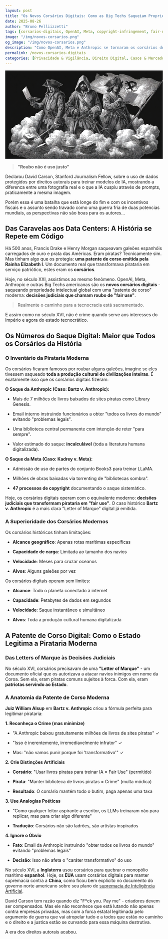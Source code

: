 ```yaml
---
layout: post
title: "Os Novos Corsários Digitais: Como as Big Techs Saqueiam Propriedade Intelectual com Patente de Corso do Estado Americano"
date: 2025-08-26
author: "Bruno Pelliizzetti"
tags: [corsarios-digitais, OpenAI, Meta, copyright-infringement, fair-use, plano-estrategico-EUA, pirataria-legitimada]
image: "/img/novos-corsarios.png"
og_image: "/img/novos-corsarios.png"
description: "Como OpenAI, Meta e Anthropic se tornaram os corsários do século XXI, saqueando propriedade intelectual global com proteção legal do Estado americano"
permalink: /novos-corsarios-digitais
categories: [Privacidade & Vigilância, Direito Digital, Casos & Mercado]
---
```


![primeiro-contexto-interativo-simples](/img/novos-corsarios.png)

> **"Roubo não é uso justo"** 

Declarou David Carson, Stanford Journalism Fellow, sobre o uso de dados protegidos por direitos autorais para treinar modelos de IA, mostrando a diferenca entre uma fotografia real e o que a IA cuspiu através de prompts, praticamente a mesma imagem. 

Porém essa é uma batalha que está longe do fim e com os incentivos fiscais e o assunto sendo travado como uma guerra fria de duas potencias mundiais, as perspectivas não são boas para os autores... 


## **Das Caravelas aos Data Centers: A História se Repete em Código**

Há 500 anos, Francis Drake e Henry Morgan saqueavam galeões espanhóis carregados de ouro e prata das Américas. Eram piratas? Tecnicamente sim. Mas tinham algo que os protegia: **uma patente de corso emitida pela Rainha Elizabeth I**. Um documento real que transformava pirataria em serviço patriótico, estes eram os **corsários**. 

Hoje, no século XXI, assistimos ao mesmo fenômeno. OpenAI, Meta, Anthropic e outras Big Techs americanas são os **novos corsários digitais** - saqueando propriedade intelectual global com uma "patente de corso" moderna: **decisões judiciais que chamam roubo de "fair use"**.

> Realmente o caminho para a tecnocracia está sacramentado. 

E assim como no século XVI, não é crime quando serve aos interesses do Império e agora do estado tecnocrático. 

## **Os Números do Saque Digital: Maior que Todos os Corsários da História**

### **O Inventário da Pirataria Moderna**

Os corsários ficaram famosos por roubar alguns galeões, imagine se eles tivessem saqueado **toda a produção cultural de civilizações inteiras**. É exatamente isso que os corsários digitais fizeram:

**O Saque da Anthropic (Caso: Bartz v. Anthropic):**
- Mais de 7 milhões de livros baixados de sites piratas como Library Genesis.

- Email interno instruindo funcionários a obter "todos os livros do mundo" evitando "problemas legais".

- Uma biblioteca central permanente com intenção de reter "para sempre".

- Valor estimado do saque: **incalculável** (toda a literatura humana digitalizada).

**O Saque da Meta (Caso: Kadrey v. Meta):**
- Admissão de uso de partes do conjunto Books3 para treinar LLaMA.

- Milhões de obras baixadas via torrenting de "bibliotecas sombra".

- **47 processos de copyright** documentando o saque sistemático.


Hoje, os corsários digitais operam com o equivalente moderno: **decisões judiciais que transformam pirataria em "fair use"**. O caso histórico **Bartz v. Anthropic** é a mais clara "Letter of Marque" digital já emitida.


### **A Superioridade dos Corsários Modernos**

Os corsários históricos tinham limitações:
- **Alcance geográfico**: Apenas rotas marítimas específicas

- **Capacidade de carga**: Limitada ao tamanho dos navios

- **Velocidade**: Meses para cruzar oceanos

- **Alvos**: Alguns galeões por vez

Os corsários digitais operam sem limites:
- **Alcance**: Todo o planeta conectado à internet

- **Capacidade**: Petabytes de dados em segundos

- **Velocidade**: Saque instantâneo e simultâneo

- **Alvos**: Toda a produção cultural humana digitalizada

## **A Patente de Corso Digital: Como o Estado Legitima a Pirataria Moderna**

### **Das Letters of Marque às Decisões Judiciais**

No século XVI, corsários precisavam de uma **"Letter of Marque"** - um documento oficial que os autorizava a atacar navios inimigos em nome da Coroa. Sem ela, eram piratas comuns sujeitos à forca. Com ela, eram **patriotas servindo ao Estado**.


### **A Anatomia da Patente de Corso Moderna**

**Juiz William Alsup** em **Bartz v. Anthropic** criou a fórmula perfeita para legitimar pirataria:

**1. Reconheça o Crime (mas minimize)**
- "A Anthropic baixou gratuitamente milhões de livros de sites piratas" ✓

- "Isso é inerentemente, irremediavelmente infrator" ✓

- Mas: "não vamos punir porque foi 'transformativo'" ✓

**2. Crie Distinções Artificiais**
- **Corsário**: "Usar livros piratas para treinar IA = Fair Use" (permitido)

- **Pirata**: "Manter biblioteca de livros piratas = Crime" (multa módica)

- **Resultado**: O corsário mantém todo o butim, paga apenas uma taxa

**3. Use Analogias Poéticas**
- "Como qualquer leitor aspirante a escritor, os LLMs treinaram não para replicar, mas para criar algo diferente"

- **Tradução**: Corsários não são ladrões, são artistas inspirados

**4. Ignore o Óbvio**
- **Fato**: Email da Anthropic instruindo "obter todos os livros do mundo" evitando "problemas legais"

- **Decisão**: Isso não afeta o "caráter transformativo" do uso


No século XVI, a **Inglaterra** usou corsários para quebrar o monopólio marítimo **espanhol**. Hoje, os **EUA** usam corsários digitais para manter supremacia contra a **China**, como ficou bem explicito no documento do governo norte americano sobre seu plano de [supremacia de Inteligência Artificial]([https://www.ai.gov/action-plan). 

David Carson tem razão quando diz "F*ck you. Pay me" - criadores devem ser compensados. Mas ele não reconhece que está lutando não apenas contra empresas privadas, mas com a forca estatal legitimada pelo argumento de guerra que vai atropelar tudo e a todos que estão no caminho e o direito e a justica estão se curvando para essa máquina destrutiva. 

A era dos direitos autorais acabou.